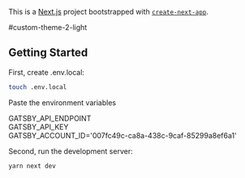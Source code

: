 This is a [Next.js](https://nextjs.org/) project bootstrapped with [`create-next-app`](https://github.com/vercel/next.js/tree/canary/packages/create-next-app).

#custom-theme-2-light

## Getting Started

First, create .env.local:

```bash
touch .env.local
```

Paste the environment variables

GATSBY_API_ENDPOINT <br />
GATSBY_API_KEY <br />
GATSBY_ACCOUNT_ID='007fc49c-ca8a-438c-9caf-85299a8ef6a1' <br />

Second, run the development server:

```bash
yarn next dev
```
